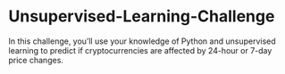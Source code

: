 # Unsupervised-Learning-Challenge
In this challenge, you’ll use your knowledge of Python and unsupervised learning to predict if cryptocurrencies are affected by 24-hour or 7-day price changes.
